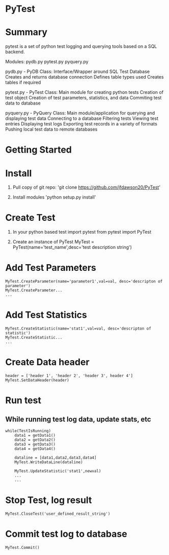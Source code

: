 # PyTest
# Summary
pytest is a set of python test logging and querying tools based on a SQL backend. 

Modules: 
pydb.py
pytest.py
pyquery.py 


pydb.py - PyDB Class: 
Interface/Wrapper around SQL Test Database 
Creates and returns database connection 
Defines table types used
Creates tables if required 

pytest.py - PyTest Class: 
Main module for creating python tests
Creation of test object
Creation of test parameters, statistics, and data 
Commiting test data to database 

pyquery.py - PyQuery Class:
Main module/application for querying and displaying test data 
Connecting to a database
Filtering tests 
Viewing test entries 
Displaying test logs 
Exporting test records in a variety of formats 
Pushing local test data to remote databases 


# Getting Started 
# Install
1) Pull copy of git repo:
    'git clone https://github.com/jfdawson20/PyTest'

2) Install modules 
    'python setup.py install' 

# Create Test 

1) In your python based test import pytest 
    from pytest import PyTest 


2) Create an instance of PyTest
    MyTest = PyTest(name='test_name',desc='test description string')

# Add Test Parameters
    MyTest.CreateParameter(name='parameter1',val=val, desc='descripton of parameter')
    MyTest.CreateParameter...
    ...

# Add Test Statistics 
    MyTest.CreateStatistic(name='stat1',val=val, desc='descripton of statistic')
    MyTest.CreateStatistic...
    ...

# Create Data header
    header = ['header 1', 'header 2', 'header 3', header 4']
    MyTest.SetDataHeader(header)

# Run test
## While running test log data, update stats, etc 
    
    while(TestIsRunning)
        data1 = getData1()
        data2 = getData2()
        data3 = getData3()
        data4 = getData4()

        dataline = [data1,data2,data3,data4]
        MyTest.WriteDataLine(dataline)

        MyTest.UpdateStatistic('stat1',newval)
        ...
        ...

# Stop Test, log result 
    MyTest.CloseTest('user_defined_result_string')    

        
# Commit test log to database 
    MyTest.Commit()
    
 
